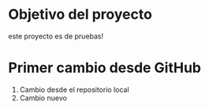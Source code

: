 # Objetivo del proyecto

este proyecto es de pruebas!

# Primer cambio desde GitHub

1. Cambio desde el repositorio local
2. Cambio nuevo 